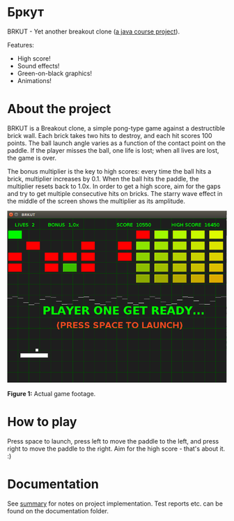 Бркут
======

BRKUT - Yet another breakout clone ([a java course project](http://javalabra.github.io/Javalabra2014-2/#/pages/)).

Features:
* High score!
* Sound effects!
* Green-on-black graphics!
* Animations!

About the project
=================
BRKUT is a Breakout clone, a simple pong-type game against a destructible brick wall. Each brick takes two hits to destroy, and each hit scores 100 points. The ball launch angle varies as a function of the contact point on the paddle. If the player misses the ball, one life is lost; when all lives are lost, the game is over. 

The bonus multiplier is the key to high scores: every time the ball hits a brick, multiplier increases by 0.1. When the ball hits the paddle, the multiplier resets back to 1.0x. In order to get a high score, aim for the gaps and try to get multiple consecutive hits on bricks. The starry wave effect in the middle of the screen shows the multiplier as its amplitude.

![Screenshot](https://github.com/lopossumi/brkut/blob/master/images/screenshot.png)

**Figure 1:** Actual game footage.

How to play
===========
Press space to launch, press left to move the paddle to the left, and press right to move the paddle to the right. Aim for the high score - that's about it. :)

Documentation
=============
See [summary](/documentation/summary.md) for notes on project implementation. Test reports etc. can be found on the documentation folder.
